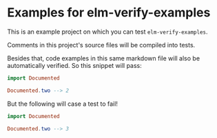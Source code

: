 Examples for elm-verify-examples
=================================

This is an example project on which you can test `elm-verify-examples`.

Comments in this project's source files will be compiled into tests.

Besides that, code examples in this same markdown file will also be automatically verified. So this snippet will pass:

```elm
import Documented

Documented.two --> 2
```

But the following will case a test to fail!

```elm
import Documented

Documented.two --> 3
```
